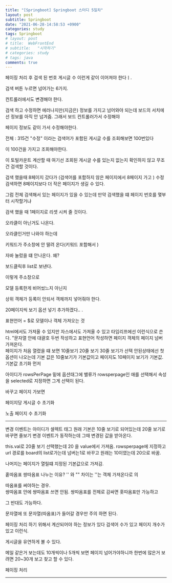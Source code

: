 ```yaml
---
title: "[Springboot] Springboot 스터디 5일차"
layout: post
subtitle: Springboot
date: "2021-06-28-14:58:53 +0900"
categories: study
tags: Springboot
# layout: post
# title:  WebFrontEnd
# subtitle:   "시작하기"
# categories: study
# tags: java
comments: true
---
```


페이징 처리 후
검색 된 번호 게시글 수 이런게 같이 이어져야 한다ㅣ.

검색 버튼 누르면 넘어가는 6가지.

컨트롤러에서도 변경해야 한다.

검색 하고 수정하면 에러나지만(지금은)
정보를 가지고 넘어와야 되는데 보드의 서치에선 정보를 아직 안 넘겨줌. 그래서 보드 컨트롤러가서 수정해야

페이지 정보도 같이 가서 수정해야한다.

전체 : 315건
"수정" 이라는 검색어가 포함된 게시글 수를 조회해보면 100번있다

이 100건을 가지고 조회해야한다.

이 토털카운트 계산할 때
여기선 조회된 게시글 수를 있는지 없는지 확인하지 않고 무조건 검색할 것이다.

검색 했을때 8페이지 갔다가
(검색어를 포함하지 않은 페이지에서 8페이지 가고 )
수정 검색하면 8페이지보다 더 작은 페이지가 생길 수 있다.

그럼 전체 검색해서 있는 페이지가 있을 수 있는데 만약 검색했을 떄 페이지 번호를 몇부터 시작할거냐

검색 했을 때 1페이지로 리셋 시켜 줄 것이다.

오라클이 아닌거도 나온다.

오라클인거만 나와야 하는데

키워드가 주소창에 안 딸려 온다(키워드 포함해서 )

자바 눌렀을 떄 안나온다. 왜?

보드클릭후 list로 보낸다.

이렇게 주소창으로

모델 등록한게 비어씼느지 아닌지

상위 객체가 등록이 안되서 객체까지 넣어줘야 한다.

20페이지씩 보기 옵션 넣기 추가하겠다..
.

표현언어 = $로 모델이나 객체 가져오는 것

html에서도 가져올 수 있지만 자스에서도 가져올 수 있고 타임리프에선 이런식으로 쓴다.
"문자열 안에 대괄호 두번 작성하고 표현언어 작성하면 페이지 객체의 페이지 넘버 가져온다.
\
페이지가 처음 열렸을 떄 보면 10줄보기 20줄 보기 30줄 보기가 선택 안된상태에선 첫 옵션이 나오는데 기본 값은 10줄보기가 기본값이고 페이지도 10페이지 보기가 기본값.
기본값 초기화 먼저

아이디가 rowsPerPage 밑에 옵션태그에 밸류가 rowsperpage인 애를 선택해서 속성을 selected로 지정하면 그게 선택이 된다.

바꾸고 페이지 가보면 

페이지당 게시글 수 초기화 

노출 페이지 수 초기화

-------


변경 이벤트는 아이디가 셀렉트 태그
원래 기본은 10줄 보기로 되어있는데 20줄 보기로 바꾸면 줄보기 변경 이벤트가 동작하는데 그때 변경된 값을 받아온다.

this.val로 20줄 보기 선택했는데 20 을 value에서 가져옴. 
rowsperpage에 지정하고 url 경로를 board의 list로가는데 넘버는1로 바꾸고 원래는 10이였는데 20으로 바꿈.

나머지는 페이지가 열릴떄 지정된 기본값으로 가져감.


홑따옴표 쌍따옴표  나누는 이유?
'' 와 "" 차이는 ''는 객체 가져온다로 의

따옴표를 써야하는 경우.  
쌍따옴표 안에 쌍따옴표 쓰면 안됨.
쌍따옴표를 전체로 감싸면 홋따옴표만 가능하고

그 반대도 가능하다.

문자열에 또 문자열(따옴표)가 들어갈 경우만 주의 하면 된다.

페이징 처리 하기 위해서 계산되어야 하는 정보가 있다
검색어 수가 있고 페이지 개수가 있고 이런식.



게시글을 유연하게 볼 수 있다.

메일 같은거 보는데도 10개씩이나 5개씩 보면 페이지 넘어가야하니까 한번에 많은거 보려면 20~30개 보고 찾고 할 수 있다.


페이징 처리


----






